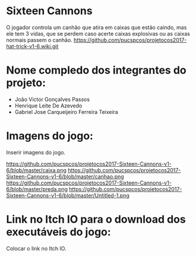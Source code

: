 # Sixteen Cannons

O jogador controla um canhão que atira em caixas que estão caindo, mas ele tem 3 vidas, que se perdem caso acerte caixas explosivas ou as caixas normais passem o canhão. https://github.com/pucspcos/projetocos2017-hat-trick-v1-6.wiki.git

# Nome compledo dos integrantes do projeto:

* João Victor Gonçalves Passos
* Henrique Leite De Azevedo
* Gabriel Jose Carqueijeiro Ferreira Teixeira

# Imagens do jogo:

Inserir imagens do jogo.

https://github.com/pucspcos/projetocos2017-Sixteen-Cannons-v1-6/blob/master/caixa.png
https://github.com/pucspcos/projetocos2017-Sixteen-Cannons-v1-6/blob/master/canhao.png
https://github.com/pucspcos/projetocos2017-Sixteen-Cannons-v1-6/blob/master/preda.png
https://github.com/pucspcos/projetocos2017-Sixteen-Cannons-v1-6/blob/master/Untitled-1.png

# Link no Itch IO para o download dos executáveis do jogo:

Colocar o link no Itch IO.
